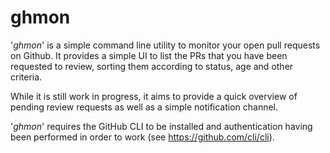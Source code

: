 # ghmon

'_ghmon_' is a simple command line utility to monitor your open pull requests on Github.  It provides a simple UI to list the PRs that you have been requested to review, sorting them according to status, age and other criteria.

While it is still work in progress, it aims to provide a quick overview of pending review requests as well as a simple notification channel.

'_ghmon_' requires the GitHub CLI to be installed and authentication having been performed in order to work (see https://github.com/cli/cli).